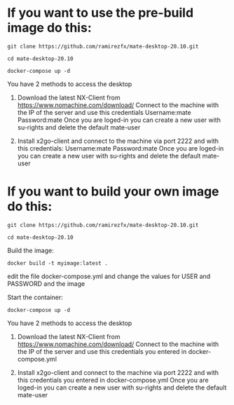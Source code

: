 # If you want to use the pre-build image do this:

`git clone https://github.com/ramirezfx/mate-desktop-20.10.git`

`cd mate-desktop-20.10`

`docker-compose up -d`

You have 2 methods to access the desktop

1) Download the latest NX-Client from https://www.nomachine.com/download/
Connect to the machine with the IP of the server and use this credentials
Username:mate
Password:mate
Once you are loged-in you can create a new user with su-rights and delete the default mate-user

2) Install x2go-client and connect to the machine via port 2222 and with this credentials:
Username:mate
Password:mate
Once you are loged-in you can create a new user with su-rights and delete the default mate-user

# If you want to build your own image do this:

`git clone https://github.com/ramirezfx/mate-desktop-20.10.git`

`cd mate-desktop-20.10`

Build the image:

`docker build -t myimage:latest .`

edit the file docker-compose.yml and change the values for USER and PASSWORD and the image

Start the container:

`docker-compose up -d`

You have 2 methods to access the desktop

1) Download the latest NX-Client from https://www.nomachine.com/download/
Connect to the machine with the IP of the server and use this credentials you entered in docker-compose.yml

2) Install x2go-client and connect to the machine via port 2222 and with this credentials you entered in docker-compose.yml
Once you are loged-in you can create a new user with su-rights and delete the default mate-user
